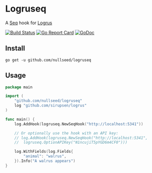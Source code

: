 # Logruseq

A [Seq](https://getseq.net/) hook for [Logrus](https://github.com/Sirupsen/logrus)

[![Build Status](https://travis-ci.org/nullseed/logruseq.svg?branch=master)](https://travis-ci.org/nullseed/logruseq)
[![Go Report Card](https://goreportcard.com/badge/github.com/nullseed/logruseq)](https://goreportcard.com/report/github.com/nullseed/logruseq)
[![GoDoc](https://godoc.org/github.com/nullseed/logruseq?status.svg)](https://godoc.org/github.com/nullseed/logruseq)

## Install

```
go get -u github.com/nullseed/logruseq
```

## Usage

```go
package main

import (
	"github.com/nullseed/logruseq"
	log "github.com/sirupsen/logrus"
)

func main() {
	log.AddHook(logruseq.NewSeqHook("http://localhost:5341"))

	// Or optionally use the hook with an API key:
	// log.AddHook(logruseq.NewSeqHook("http://localhost:5341",
	// 	logruseq.OptionAPIKey("N1ncujiT5pYGD6m4CF0")))

	log.WithFields(log.Fields{
		"animal": "walrus",
	}).Info("A walrus appears")
}
```
